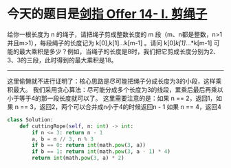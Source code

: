 # 今天的题目是[剑指 Offer 14- I. 剪绳子](https://leetcode-cn.com/problems/restore-the-array-from-adjacent-pairs/)

给你一根长度为 n 的绳子，请把绳子剪成整数长度的 m 段（m、n都是整数，n>1并且m>1），每段绳子的长度记为 k[0],k[1]...k[m-1] 。请问 k[0]*k[1]*...*k[m-1] 可能的最大乘积是多少？例如，当绳子的长度是8时，我们把它剪成长度分别为2、3、3的三段，此时得到的最大乘积是18。

---

这里偷懒就不进行证明了：核心思路是尽可能把绳子分成长度为3的小段，这样乘积最大。
我们采用贪心算法：尽可能分成多个长度为3的线段，累乘后最后再乘以小于等于4的那一段长度就可以了。
这里需要注意的是：如果 n == 2，返回1，如果 n == 3，返回2，两个可以合并成n小于4的时候返回n - 1
如果 n == 4，返回4

```python
class Solution:
    def cuttingRope(self, n: int) -> int:
        if n <= 3: return n - 1
        a, b = n // 3, n % 3
        if b == 0: return int(math.pow(3, a))
        if b == 1: return int(math.pow(3, a - 1) * 4)
        return int(math.pow(3, a) * 2)
```

